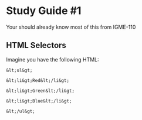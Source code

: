 # Study Guide #1

Your should already know most of this from IGME-110


## HTML Selectors

Imagine you have the following HTML:

```
&lt;ul&gt;

&lt;li&gt;Red&lt;/li&gt;

&lt;li&gt;Green&lt;/li&gt;

&lt;li&gt;Blue&lt;/li&gt;

&lt;/ul&gt;
```
